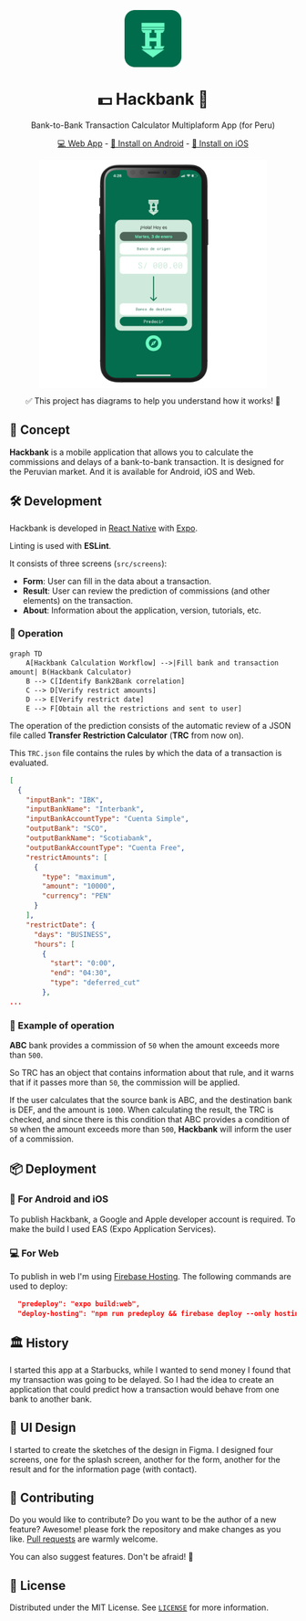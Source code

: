 <p align="center">
  <img
    src=".github/logo.png"
    align="center"
    width="100"
    alt="Hackbank"
    title="Hackbank"
  />
  <h1 align="center">💵 Hackbank 📲</h1>
</p>

<p align="center">
  Bank-to-Bank Transaction Calculator Multiplaform App (for Peru)
</p>

<p align="center">
    <a href="https://web.hackbank.app">💻 Web App</a> -
    <a href="https://play.google.com/store/apps/details?id=io.hackbank.app">🤖 Install on Android</a> -
    <a href="https://apps.apple.com/us/app/hackbank/id1635247314">🍎 Install on iOS</a>
</p>

<p align="center">
  <img
    src=".github/preview.png"
    align="center"
    width="400"
    alt="Hackbank"
    title="Hackbank"
  />
</p>


<p align="center">
  ✅ This project has diagrams to help you understand how it works! 📌
</p>


## 📖 Concept

**Hackbank** is a mobile application that allows you to calculate the commissions and delays of a bank-to-bank transaction. It is designed for the Peruvian market. And it is available for Android, iOS and Web.

## 🛠 Development

Hackbank is developed in [React Native](https://reactnative.dev) with [Expo](https://expo.dev).

Linting is used with **ESLint**.

It consists of three screens (`src/screens`):

- **Form**: User can fill in the data about a transaction.
- **Result**: User can review the prediction of commissions (and other elements) on the transaction.
- **About**: Information about the application, version, tutorials, etc.

### 🤖 Operation

```mermaid
graph TD
    A[Hackbank Calculation Workflow] -->|Fill bank and transaction amount| B(Hackbank Calculator)
    B --> C[Identify Bank2Bank correlation]
    C --> D[Verify restrict amounts]
    D --> E[Verify restrict date]
    E --> F[Obtain all the restrictions and sent to user]
```

The operation of the prediction consists of the automatic review of a JSON file called **Transfer Restriction Calculator** (**TRC** from now on).

This `TRC.json` file contains the rules by which the data of a transaction is evaluated.

```json
[
  {
    "inputBank": "IBK",
    "inputBankName": "Interbank",
    "inputBankAccountType": "Cuenta Simple",
    "outputBank": "SCO",
    "outputBankName": "Scotiabank",
    "outputBankAccountType": "Cuenta Free",
    "restrictAmounts": [
      {
        "type": "maximum",
        "amount": "10000",
        "currency": "PEN"
      }
    ],
    "restrictDate": {
      "days": "BUSINESS",
      "hours": [
        {
          "start": "0:00",
          "end": "04:30",
          "type": "deferred_cut"
        },
...
```

### 📌 Example of operation

**ABC** bank provides a commission of `50` when the amount exceeds more than `500`.

So TRC has an object that contains information about that rule, and it warns that if it passes more than `50`, the commission will be applied.

If the user calculates that the source bank is ABC, and the destination bank is DEF, and the amount is `1000`. When calculating the result, the TRC is checked, and since there is this condition that ABC provides a condition of `50` when the amount exceeds more than `500`, **Hackbank** will inform the user of a commission.

## 📦 Deployment

### 📱 For Android and iOS

To publish Hackbank, a Google and Apple developer account is required. To make the build I used EAS (Expo Application Services).

### 💻 For Web

To publish in web I'm using [Firebase Hosting](https://firebase.google.com/docs/hosting). The following commands are used to deploy:

```json
  "predeploy": "expo build:web",
  "deploy-hosting": "npm run predeploy && firebase deploy --only hosting"
```

## 🏛️ History

I started this app at a Starbucks, while I wanted to send money I found that my transaction was going to be delayed. So I had the idea to create an application that could predict how a transaction would behave from one bank to another bank.

## 🎨 UI Design

I started to create the sketches of the design in Figma. I designed four screens, one for the splash screen, another for the form, another for the result and for the information page (with contact).

## 🤲 Contributing

Do you would like to contribute? Do you want to be the author of a new feature? Awesome! please fork the repository and make changes as you like. [Pull requests](https://github.com/360macky/hackbank/pulls) are warmly welcome.

You can also suggest features. Don't be afraid! 🤍

## 📃 License

Distributed under the MIT License.
See [`LICENSE`](./LICENSE) for more information.
